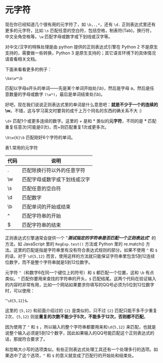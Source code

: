 # 元字符

现在你已经知道几个很有用的元字符了，如 `\b,.,*`，还有 `\d.` 正则表达式里还有更多的元字符，比如 `\s` 匹配任意的空白符，包括空格，制表符(Tab)，换行符，中文全角空格等。`\w` 匹配字母或数字或下划线或汉字等。

对中文/汉字的特殊处理是由 python 提供的正则表达式引擎在 Python 2 不是原生支持的，需要做一些转换，Python 3 是原生支持的；其它语言环境下的具体情况请查看相关文档。

下面来看看更多的例子：

	\ba\w*\b

匹配以字母a开头的单词——先是某个单词开始处(\b)，然后是字母 a，然后是任意数量的字母或数字 `(\w*)`，最后是单词结束处(\b)。

好吧，现在我们说说正则表达式里的单词是什么意思吧：**就是不少于一个的连续的\w**。不错，这与学习英文时要背的成千上万个同名的东西的确关系不大 :)

`\d+` 匹配1个或更多连续的数字。这里的 + 是和 \* 类似的**元字符**，不同的是 **\*** 匹配重复任意次(可能是0次)，而+则匹配重复1次或更多次。

`\b\w{6}\b` 匹配刚好6个字符的单词。

表1.常用的元字符

代码 | 	说明
------- | -------
.	| 匹配除换行符以外的任意字符
\w	| 匹配字母或数字或下划线或汉字
\s	| 匹配任意的空白符
\d	| 匹配数字
\b	| 匹配单词的开始或结束
^	| 匹配字符串的开始
$	| 匹配字符串的结束

正则表达式引擎通常会提供一个 "***测试指定的字符串是否匹配一个正则表达式***" 的方法，如 JavaScript 里的 `RegExp.test()` 方法或 Python 里的 re.match() 方法。这里的匹配是指是字符串里有没有符合表达式规则的部分。如果不使用 `^` 和 `$` 的话，对于 `\d{5,12}` 而言，使用这样的方法就只能保证字符串里包含5到12连续位数字，而不是整个字符串就是5到12位数字。

元字符 `^`（和数字6在同一个键位上的符号）和 `$` 都匹配一个位置，这和 `\b` 有点类似。`^` 匹配你要用来查找的字符串的开头，`$` 匹配结尾。这两个代码在验证输入的内容时非常有用，比如一个网站如果要求你填写的QQ号必须为5位到12位数字时，可以使用：

	^\d{5,12}$。

这里的 `{5,12}` 和前面介绍过的 `{2}` 是类似的，只不过 `{2}` 匹配只能不多不少重复2次，`{5,12}` 则是**重复的次数不能少于5次，不能多于12次，否则都不匹配**。

因为使用了 `^` 和 `$` ，所以输入的整个字符串都要用来和`\d{5,12}` 来匹配，也就是说整个输入必须是5到12个数字，因此如果输入的QQ号能匹配这个正则表达式的话，那就符合要求了。

和忽略大小写的选项类似，有些正则表达式处理工具还有一个处理多行的选项。如果选中了这个选项，`^` 和 `$` 的意义就变成了匹配行的开始处和结束处。

